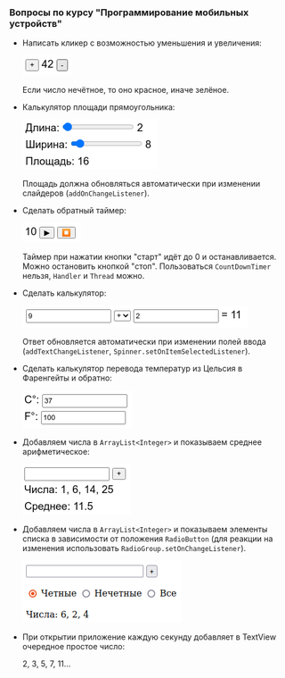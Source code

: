 ### Вопросы по курсу "Программирование мобильных устройств"

* Написать кликер с возможностью уменьшения и увеличения:

    ![](src/assets/android/questions/img.png)
    
    Если число нечётное, то оно красное, иначе зелёное.

* Калькулятор площади прямоугольника:

  ![](src/assets/android/questions/img_1.png)

  Площадь должна обновляться автоматически при изменении слайдеров (`addOnChangeListener`).

* Сделать обратный таймер:

  ![](src/assets/android/questions/img_2.png)

  Таймер при нажатии кнопки "старт" идёт до 0 и останавливается. Можно остановить кнопкой "стоп".
  Пользоваться `CountDownTimer` нельзя, `Handler` и `Thread` можно.

* Сделать калькулятор:
  
  ![](src/assets/android/questions/img_3.png)
 
  Ответ обновляется автоматически при изменении полей ввода (`addTextChangeListener`, `Spinner.setOnItemSelectedListener`).

* Сделать калькулятор перевода температур из Цельсия в Фаренгейты и обратно:

  ![](src/assets/android/questions/img_4.png)

* Добавляем числа в `ArrayList<Integer>` и показываем среднее арифметическое:

  ![](src/assets/android/questions/img_5.png)

* Добавляем числа в `ArrayList<Integer>` и показываем элементы списка в 
  зависимости от положения `RadioButton` (для реакции на изменения использовать
  `RadioGroup.setOnChangeListener`).

  ![](src/assets/android/questions/img_6.png)

* При открытии приложение каждую секунду добавляет в TextView очередное простое число:

  2, 3, 5, 7, 11...